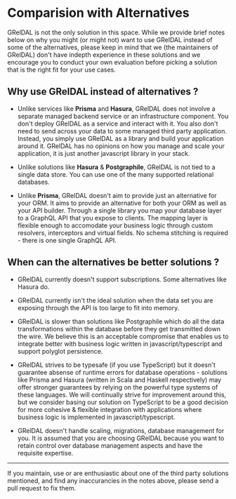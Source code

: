 # Comparision with Alternatives

GRelDAL is not the only solution in this space. While we provide brief notes below on why you might (or might not) want to use GRelDAL instead of some of the alternatives, please keep in mind that we (the maintainers of GRelDAL) don't have indepth experience in these solutions and we encourage you to conduct your own evaluation before picking a solution that is the right fit for your use cases.

## Why use GRelDAL instead of alternatives ?

- Unlike services like **Prisma** and **Hasura**, GRelDAL does not involve a separate managed backend service or an infrastructure component. You don't deploy GRelDAL as a service and interact with it. You also don't need to send across your data to some managed third party application. Instead, you simply use GRelDAL as a library and build your application around it. GRelDAL has no opinions on how you manage and scale your application, it is just another javascript library in your stack.

- Unlike solutions like **Hasura** & **Postgraphile**, GRelDAL is not tied to a single data store. You can use one of the many supported relational databases.

- Unlike **Prisma**, GRelDAL doesn't aim to provide just an alternative for your ORM. It aims to provide an alternative for both your ORM as well as your API builder. Through a single library you map your database layer to a GraphQL API that you expose to clients. The mapping layer is flexible enough to accomodate your business logic through custom resolvers, interceptors and virtual fields. No schema stitching is required - there is one single GraphQL API.

## When can the alternatives be better solutions ?

- GRelDAL currently doesn't support subscriptions. Some alternatives like Hasura do.

- GRelDAL currently isn't the ideal solution when the data set you are exposing through the API is too large to fit into memory.

- GRelDAL is slower than solutions like Postgraphile which do all the data transformations within the database before they get transmitted down the wire. We believe this is an acceptable compromise that enables us to integrate better with business logic written in javascript/typescript and support polyglot persistence.

- GRelDAL strives to be typesafe (if you use TypeScript) but it doesn't guarantee absense of runtime errors for database operations - solutions like Prisma and Hasura (written in Scala and Haskell respectively) may offer stronger guarantees by relying on the powerful type systems of these languages. We will continually strive for improvement around this, but we consider basing our solution on TypeScript to be a good decision for more cohesive & flexible integration with applications where business logic is implemented in javascript/typescript.

- GRelDAL doesn't handle scaling, migrations, database management for you. It is assumed that you are choosing GRelDAL because you want to retain control over database management aspects and have the requisite expertise.

---

If you maintain, use or are enthusiastic about one of the third party solutions mentioned, and find any inaccurancies in the notes above, please send a pull request to fix them.
